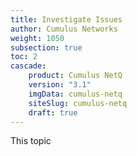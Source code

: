 ```yaml
---
title: Investigate Issues
author: Cumulus Networks
weight: 1050
subsection: true
toc: 2
cascade:
    product: Cumulus NetQ
    version: "3.1"
    imgData: cumulus-netq
    siteSlug: cumulus-netq
    draft: true
---
```


This topic